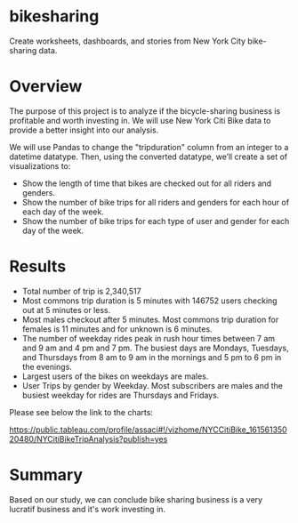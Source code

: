 # bikesharing
Create  worksheets, dashboards, and stories from New York City bike-sharing data. 

# Overview 
The purpose of this project is to analyze if the bicycle-sharing business is profitable and worth investing in. We will use New York Citi Bike data to provide a better insight into our analysis. 

We will use Pandas to change the "tripduration" column from an integer to a datetime datatype. Then, using the converted datatype, we’ll create a set of visualizations to:
- Show the length of time that bikes are checked out for all riders and genders.
- Show the number of bike trips for all riders and genders for each hour of each day of the week.
- Show the number of bike trips for each type of user and gender for each day of the week.

# Results

- Total number of trip  is 2,340,517
- Most commons trip duration is 5 minutes with 146752 users checking out at 5 minutes or less.
- Most males checkout after 5 minutes. Most commons trip duration for females is 11 minutes and for unknown is 6 minutes.
- The number of weekday rides peak in rush hour times between 7 am and 9 am and 4 pm and 7 pm. The busiest days are Mondays, Tuesdays, and Thursdays from 8 am to 9 am in the mornings and 5 pm to 6 pm in the evenings. 
- Largest users of the bikes on weekdays are males. 
- User Trips by gender by Weekday. Most subscribers are males and the busiest weekday for rides are Thursdays and Fridays.

Please see below the link to the charts:

https://public.tableau.com/profile/assaci#!/vizhome/NYCCitiBike_16156135020480/NYCitiBikeTripAnalysis?publish=yes

# Summary
Based on our study, we can conclude bike sharing business is a very lucratif business and it's work investing in. 




